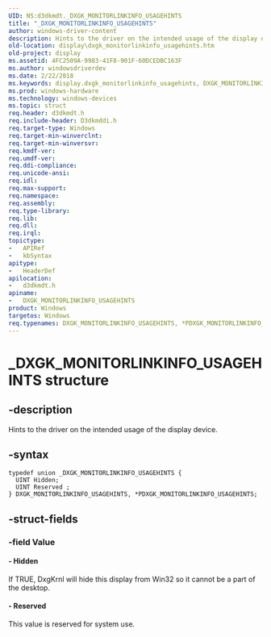 ```yaml
---
UID: NS:d3dkmdt._DXGK_MONITORLINKINFO_USAGEHINTS
title: "_DXGK_MONITORLINKINFO_USAGEHINTS"
author: windows-driver-content
description: Hints to the driver on the intended usage of the display device.
old-location: display\dxgk_monitorlinkinfo_usagehints.htm
old-project: display
ms.assetid: 4FC2509A-9983-41F8-901F-60DCEDBC163F
ms.author: windowsdriverdev
ms.date: 2/22/2018
ms.keywords: display.dxgk_monitorlinkinfo_usagehints, DXGK_MONITORLINKINFO_USAGEHINTS union [Display Devices], DXGK_MONITORLINKINFO_USAGEHINTS, PDXGK_MONITORLINKINFO_USAGEHINTS union pointer [Display Devices], *PDXGK_MONITORLINKINFO_USAGEHINTS, d3dkmdt/PDXGK_MONITORLINKINFO_USAGEHINTS, _DXGK_MONITORLINKINFO_USAGEHINTS, PDXGK_MONITORLINKINFO_USAGEHINTS, d3dkmdt/DXGK_MONITORLINKINFO_USAGEHINTS
ms.prod: windows-hardware
ms.technology: windows-devices
ms.topic: struct
req.header: d3dkmdt.h
req.include-header: D3dkmddi.h
req.target-type: Windows
req.target-min-winverclnt: 
req.target-min-winversvr: 
req.kmdf-ver: 
req.umdf-ver: 
req.ddi-compliance: 
req.unicode-ansi: 
req.idl: 
req.max-support: 
req.namespace: 
req.assembly: 
req.type-library: 
req.lib: 
req.dll: 
req.irql: 
topictype:
-	APIRef
-	kbSyntax
apitype:
-	HeaderDef
apilocation:
-	d3dkmdt.h
apiname:
-	DXGK_MONITORLINKINFO_USAGEHINTS
product: Windows
targetos: Windows
req.typenames: DXGK_MONITORLINKINFO_USAGEHINTS, *PDXGK_MONITORLINKINFO_USAGEHINTS
---
```


# _DXGK_MONITORLINKINFO_USAGEHINTS structure


## -description


Hints to the driver on the intended usage of the display device.


## -syntax


````
typedef union _DXGK_MONITORLINKINFO_USAGEHINTS {
  UINT Hidden;
  UINT Reserved ;
} DXGK_MONITORLINKINFO_USAGEHINTS, *PDXGK_MONITORLINKINFO_USAGEHINTS;
````


## -struct-fields




### -field Value

 




#### - Hidden

If TRUE, DxgKrnl will hide this display from Win32 so it cannot be a part of the desktop.


#### - Reserved

This value is reserved for system use.

